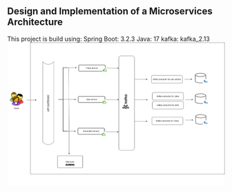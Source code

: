 ## Design and Implementation of a Microservices Architecture 
This project is build using:
Spring Boot: 3.2.3
Java: 17
kafka: kafka_2.13
![plot](./architecture.png)
